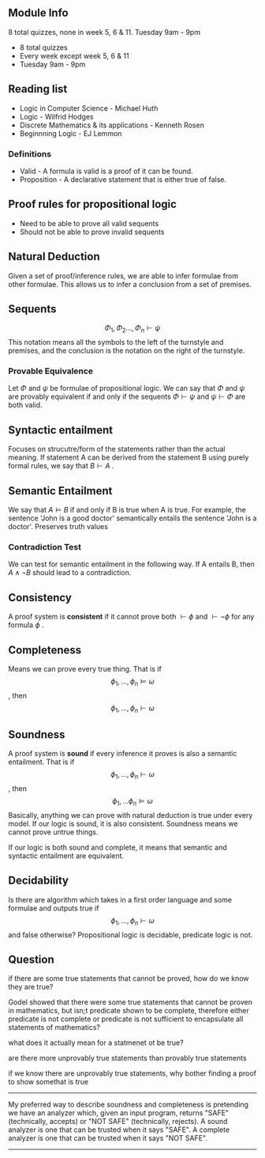 ## Module Info
8 total quizzes, none in week 5, 6 & 11. Tuesday 9am - 9pm 
* 8 total quizzes
* Every week except week 5, 6 & 11
* Tuesday 9am - 9pm
## Reading list
* Logic in Computer Science - Michael Huth 
* Logic - Wilfrid Hodges
* Discrete Mathematics & its applications - Kenneth Rosen
* Beginnning Logic - EJ Lemmon
### Definitions
* Valid - A formula is valid is a proof of it can be found.
* Proposition - A declarative statement that is either true of false.
## Proof rules for propositional logic
* Need to be able to prove all valid sequents
* Should not be able to prove invalid sequents
## Natural Deduction
Given a set of proof/inference rules, we are able to infer formulae from other formulae. This allows us to infer a conclusion from a set of premises.
## Sequents
$$\Phi_1,\Phi_2...,\Phi_n\vdash \psi$$
This notation means all the symbols to the left of the turnstyle and premises, and the conclusion is the notation on the right of the turnstyle.
### Provable Equivalence
Let $\Phi$ and $\psi$ be formulae of propositional logic. We can say that $\Phi$ and $\psi$ are provably equivalent if and only if the sequents $\Phi\vdash\psi$   and $\psi\vdash\Phi$ are both valid. 

## Syntactic entailment 
Focuses on strucutre/form of the statements rather than the actual meaning. If statement A can be derived from the statement B using purely formal rules, we say that $B \vdash A$ .

## Semantic Entailment
We say that $A\models B$ if and only if B is true when A is true. For example, the sentence 'John is a good doctor' semantically entails the sentence 'John is a doctor'. Preserves truth values

### Contradiction Test
We can test for semantic entailment in the following way. If A entails B, then $A\land \lnot B$ should lead to a contradiction.          

## Consistency
A proof system is **consistent** if it cannot prove both $\vdash \phi$ and $\vdash \lnot \phi$ for any formula $\phi$ .

## Completeness
Means we can prove every true thing. That is if $$\phi_1,...,\phi_n\models \omega$$, then $$\phi_1,...,\phi_n\vdash \omega$$
## Soundness
A proof system is **sound** if every inference it proves is also a semantic entailment. That is if $$\phi_1,...,\phi_n\vdash \omega$$, then $$\phi_1,...\phi_n\models \omega$$ Basically, anything we can prove with natural deduction is true under every model. If our logic is sound, it is also consistent. Soundness means we cannot prove untrue things.

If our logic is both sound and complete, it means that semantic and syntactic entailment are equivalent.

## Decidability

Is there are algorithm which takes in a first order language and some formulae and outputs true if $$\phi_1,...,\phi_n\vdash \omega$$ and false otherwise? Propositional logic is decidable, predicate logic is not.

## Question
if there are some true statements that cannot be proved, how do we know they are true?

Godel showed that there were some true statements that cannot be proven in mathematics, but isn;t predicate shown to be complete, therefore either predicate is not complete or predicate is not sufficient to encapsulate all statements of mathematics?

what does it actually mean for a statmenet ot be true?

are there more unprovably true statements than provably true statements

if we know there are unprovably true statements, why bother finding a proof to show somethat is true



***
My preferred way to describe soundness and completeness is pretending we have an analyzer which, given an input program, returns "SAFE" (technically, accepts) or "NOT SAFE" (technically, rejects). A sound analyzer is one that can be trusted when it says "SAFE". A complete analyzer is one that can be trusted when it says "NOT SAFE".
***

